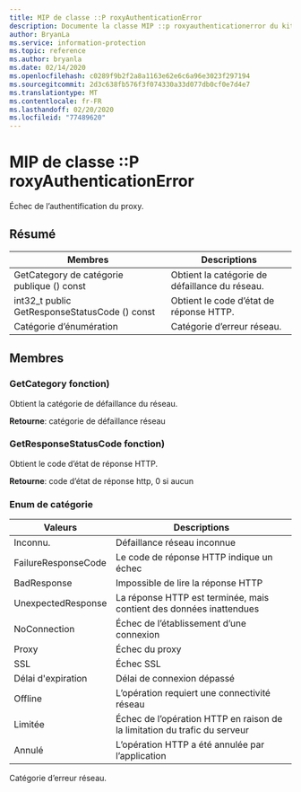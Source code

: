 ```yaml
---
title: MIP de classe ::P roxyAuthenticationError
description: Documente la classe MIP ::p roxyauthenticationerror du kit de développement logiciel (SDK) Microsoft Information Protection (MIP).
author: BryanLa
ms.service: information-protection
ms.topic: reference
ms.author: bryanla
ms.date: 02/14/2020
ms.openlocfilehash: c0289f9b2f2a8a1163e62e6c6a96e3023f297194
ms.sourcegitcommit: 2d3c638fb576f3f074330a33d077db0cf0e7d4e7
ms.translationtype: MT
ms.contentlocale: fr-FR
ms.lasthandoff: 02/20/2020
ms.locfileid: "77489620"
---
```

# <a name="class-mipproxyauthenticationerror"></a>MIP de classe ::P roxyAuthenticationError 
Échec de l’authentification du proxy.
  
## <a name="summary"></a>Résumé
 Membres                        | Descriptions                                
--------------------------------|---------------------------------------------
GetCategory de catégorie publique () const  |  Obtient la catégorie de défaillance du réseau.
int32_t public GetResponseStatusCode () const  |  Obtient le code d’état de réponse HTTP.
Catégorie d’énumération  |  Catégorie d’erreur réseau.
  
## <a name="members"></a>Membres
  
### <a name="getcategory-function"></a>GetCategory fonction)
Obtient la catégorie de défaillance du réseau.

  
**Retourne**: catégorie de défaillance réseau
  
### <a name="getresponsestatuscode-function"></a>GetResponseStatusCode fonction)
Obtient le code d’état de réponse HTTP.

  
**Retourne**: code d’état de réponse http, 0 si aucun
  
### <a name="category-enum"></a>Enum de catégorie
 Valeurs                         | Descriptions                                
--------------------------------|---------------------------------------------
Inconnu.            | Défaillance réseau inconnue
FailureResponseCode            | Le code de réponse HTTP indique un échec
BadResponse            | Impossible de lire la réponse HTTP
UnexpectedResponse            | La réponse HTTP est terminée, mais contient des données inattendues
NoConnection            | Échec de l’établissement d’une connexion
Proxy            | Échec du proxy
SSL            | Échec SSL
Délai d'expiration            | Délai de connexion dépassé
Offline            | L’opération requiert une connectivité réseau
Limitée            | Échec de l’opération HTTP en raison de la limitation du trafic du serveur
Annulé            | L’opération HTTP a été annulée par l’application
Catégorie d’erreur réseau.